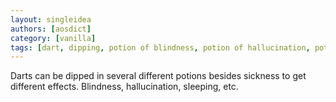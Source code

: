 ```yaml
---
layout: singleidea
authors: [aosdict]
category: [vanilla]
tags: [dart, dipping, potion of blindness, potion of hallucination, potion of sleeping]
---
```

Darts can be dipped in several different potions besides sickness to get different effects. Blindness, hallucination, sleeping, etc.
